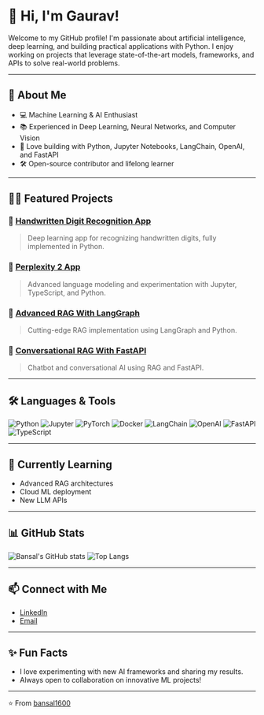 # 👋 Hi, I'm Gaurav!

Welcome to my GitHub profile! I'm passionate about artificial intelligence, deep learning, and building practical applications with Python. I enjoy working on projects that leverage state-of-the-art models, frameworks, and APIs to solve real-world problems.

---

## 🚀 About Me

- 💻 Machine Learning & AI Enthusiast  
- 📚 Experienced in Deep Learning, Neural Networks, and Computer Vision  
- 🤖 Love building with Python, Jupyter Notebooks, LangChain, OpenAI, and FastAPI  
- 🛠️ Open-source contributor and lifelong learner

---

## 🧑‍💻 Featured Projects

### 🔹 [Handwritten Digit Recognition App](https://github.com/bansal1600/handwritten_digit_recognition_app)
> Deep learning app for recognizing handwritten digits, fully implemented in Python.

### 🔹 [Perplexity 2 App](https://github.com/bansal1600/bansal1600-Perplexity_2_App)
> Advanced language modeling and experimentation with Jupyter, TypeScript, and Python.

### 🔹 [Advanced RAG With LangGraph](https://github.com/bansal1600/Advanced_RAG_With_LangGraph)
> Cutting-edge RAG implementation using LangGraph and Python.

### 🔹 [Conversational RAG With FastAPI](https://github.com/bansal1600/Conversational-RAG_With_FastAPI)
> Chatbot and conversational AI using RAG and FastAPI.

---

## 🛠️ Languages & Tools

![Python](https://img.shields.io/badge/-Python-3776AB?logo=python&logoColor=white)
![Jupyter](https://img.shields.io/badge/-Jupyter-orange?logo=jupyter&logoColor=white)
![PyTorch](https://img.shields.io/badge/-PyTorch-EE4C2C?logo=pytorch&logoColor=white)
![Docker](https://img.shields.io/badge/-Docker-2496ED?logo=docker&logoColor=white)
![LangChain](https://img.shields.io/badge/-LangChain-5BC0BE?logo=python&logoColor=white)
![OpenAI](https://img.shields.io/badge/-OpenAI-412991?logo=openai&logoColor=white)
![FastAPI](https://img.shields.io/badge/-FastAPI-009688?logo=fastapi&logoColor=white)
![TypeScript](https://img.shields.io/badge/-TypeScript-3178C6?logo=typescript&logoColor=white)

---

## 🌱 Currently Learning

- Advanced RAG architectures
- Cloud ML deployment
- New LLM APIs

---

## 📊 GitHub Stats

![Bansal's GitHub stats](https://github-readme-stats.vercel.app/api?username=bansal1600&show_icons=true&theme=radical)
![Top Langs](https://github-readme-stats.vercel.app/api/top-langs/?username=bansal1600&layout=compact)

---

## 📫 Connect with Me

- [LinkedIn](https://www.linkedin.com/in/gauravbansal1600)  
- [Email](mailto:bansalg707@gmail.com)  
---

## ✨ Fun Facts

- I love experimenting with new AI frameworks and sharing my results.
- Always open to collaboration on innovative ML projects!

---

⭐️ From [bansal1600](https://github.com/bansal1600)
